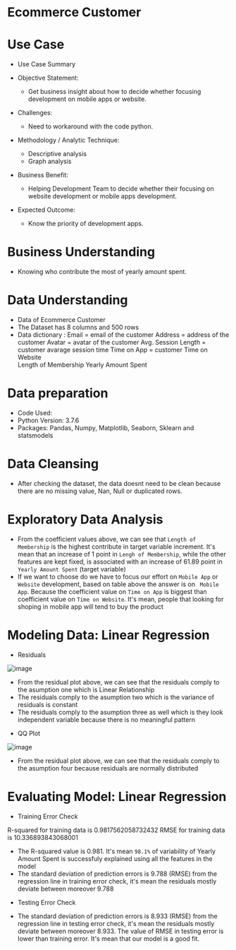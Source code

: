 # **Ecommerce Customer**

# Use Case

- Use Case Summary
- Objective Statement:
  * Get business insight about how to decide whether focusing development on mobile apps or website.

- Challenges:
  * Need to workaround with the code python.

- Methodology / Analytic Technique:
  * Descriptive analysis
  * Graph analysis
  
- Business Benefit:
  * Helping Development Team to decide whether their focusing on website development or mobile apps development.

- Expected Outcome:
  * Know the priority of development apps.
 
# Business Understanding

- Knowing who contribute the most of yearly amount spent.

# Data Understanding

- Data of Ecommerce Customer
- The Dataset has 8 columns and 500 rows
- Data dictionary : 
  Email = email of the customer
  Address = address of the customer
  Avatar = avatar of the customer
  Avg. Session Length = customer avarage session time 
  Time on App  = customer 
  Time on Website  
  Length of Membership 
  Yearly Amount Spent 

# Data preparation 

- Code Used:
- Python Version: 3.7.6
- Packages: Pandas, Numpy, Matplotlib, Seaborn, Sklearn and statsmodels

# Data Cleansing 

- After checking the dataset, the data doesnt need to be clean because there are no missing value, Nan, Null or duplicated rows.

# Exploratory Data Analysis

* From the coefficient values above, we can see that `Length of Membership` is the highest contribute in target variable increment. It's mean that an increase of 1 point in `Lengh of Membership`, while the other features are kept fixed, is associated with an increase of 61.89 point in `Yearly Amount Spent` (target variable)
* If we want to choose do we have to focus our effort on `Mobile App` or `Website` development, based on table above the answer is on ` Mobile App`. Because the coefficient value on `Time on App` is biggest than coefficient value on `Time on Website`. It's mean, people that looking for shoping in mobile app will tend to buy the product

# Modeling Data: Linear Regression

- Residuals

![image](https://user-images.githubusercontent.com/113915274/204023530-a5145518-e709-449e-8c10-3159f8b8477a.png)

* From the residual plot above, we can see that the residuals comply to the asumption one which is Linear Relationship
* The residuals comply to the asumption two which is the variance of residuals is constant
* The residuals comply to the asumption three as well which is they look independent variable because there is no meaningful pattern 

- QQ Plot

![image](https://user-images.githubusercontent.com/113915274/204023682-bcc262d8-3108-495d-8860-5b1bf952a9a6.png)

* From the residual plot above, we can see that the residuals comply to the asumption four because residuals are normally distributed

# Evaluating Model: Linear Regression

- Training Error Check

R-squared for training data is 0.9817562058732432
RMSE for training data is 10.336893843068001

* The R-squared value is 0.981. It's mean `98.1%` of variability of Yearly Amount Spent is successfuly explained using all the features in the model
* The standard deviation of prediction errors is 9.788 (RMSE) from the regression line in training error check, it's mean the residuals mostly deviate between moreover 9.788

- Testing Error Check

* The standard deviation of prediction errors is 8.933 (RMSE) from the regression line in testing error check, it's mean the residuals mostly deviate between moreover 8.933. The value of RMSE in testing error is lower than training error. It's mean that our model is a good fit.  
